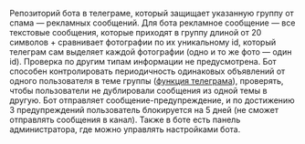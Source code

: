 Репозиторий бота в телеграме, который защищает указанную группу от спама — рекламных сообщений. Для бота рекламное сообщение — все текстовые сообщения, которые приходят в группу длиной от 20 символов + сравнивает фотографии по их уникальному id, который телеграм сам выделяет каждой фотографии (одно и то же фото — один id). Проверка по другим типам информации не предусмотрена. Бот способен контролировать периодичность одинаковых объявлений от одного пользователя в теме группы ([функция телеграма](https://telegram.org/blog/topics-in-groups-collectible-usernames/ru)), проверять, чтобы пользователи не дублировали сообщения из одной темы в другую. Бот отправляет сообщение-предупреждение, и по достижению 3 предупреждений пользователь блокируется на 5 дней (не сможет отправлять сообщения в канал). Также в боте есть панель администратора, где можно управлять настройками бота.

